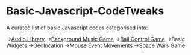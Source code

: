 # Basic-Javascript-CodeTweaks
A curated list of basic Javascript codes categorised into:

->[Audio Library](https://github.com/Donyme/Basic-Javascript-CodeTweaks/tree/master/Basic%20Javascript%20Code%20Tweaks/Audio%20library)
->[Background Music Game](https://github.com/Donyme/Basic-Javascript-CodeTweaks/tree/master/Basic%20Javascript%20Code%20Tweaks/Background%20Music%20Game)
->[Ball Control Game](https://github.com/Donyme/Basic-Javascript-CodeTweaks/tree/master/Basic%20Javascript%20Code%20Tweaks/Ball%20Control%20Game)
->Basic Widgets
->Geolocation
->Mouse Event Movements
->Space Wars Game
